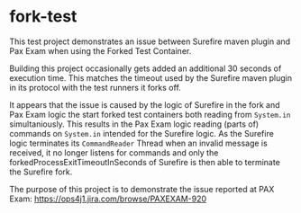 # fork-test

This test project demonstrates an issue between Surefire maven plugin and Pax Exam when using the Forked Test Container.

Building this project occasionally gets added an additional 30 seconds of execution time. This matches the timeout used by the Surefire maven plugin in its protocol with the test runners it forks off.

It appears that the issue is caused by the logic of Surefire in the fork and Pax Exam logic the start forked test containers both reading from `System.in` simultaniously. This results in the Pax Exam logic reading (parts of) commands on `System.in` intended for the Surefire logic. As the Surefire logic terminates its `CommandReader` Thread when an invalid message is received, it no longer listens for commands and only the forkedProcessExitTimeoutInSeconds of Surefire is then able to terminate the Surefire fork.

The purpose of this project is to demonstrate the issue reported at PAX Exam: https://ops4j1.jira.com/browse/PAXEXAM-920
